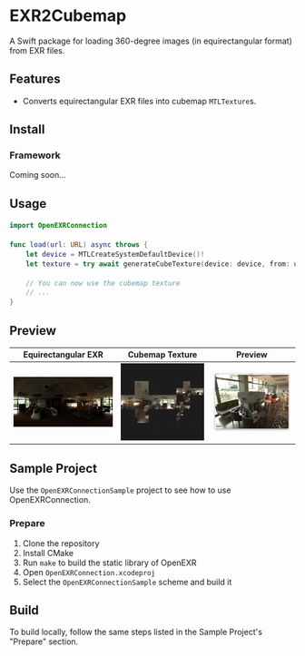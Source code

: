 # EXR2Cubemap

A Swift package for loading 360-degree images (in equirectangular format) from EXR files.

## Features

- Converts equirectangular EXR files into cubemap `MTLTexture`s.

## Install

### Framework

Coming soon...

## Usage

```swift
import OpenEXRConnection

func load(url: URL) async throws {
    let device = MTLCreateSystemDefaultDevice()!
    let texture = try await generateCubeTexture(device: device, from: url)

    // You can now use the cubemap texture
    // ...
}
```

## Preview

| Equirectangular EXR | Cubemap Texture | Preview |
| --- | --- | --- |
| <img src="./README_ASSETS/equirectangular.jpg" width="300"> | <img src="./README_ASSETS/cubemap.png" width="300"> | <img src="./README_ASSETS/preview.png" width="300"> |

## Sample Project

Use the `OpenEXRConnectionSample` project to see how to use OpenEXRConnection.

### Prepare

1. Clone the repository
2. Install CMake
3. Run `make` to build the static library of OpenEXR
4. Open `OpenEXRConnection.xcodeproj`
5. Select the `OpenEXRConnectionSample` scheme and build it

## Build

To build locally, follow the same steps listed in the Sample Project's "Prepare" section.

